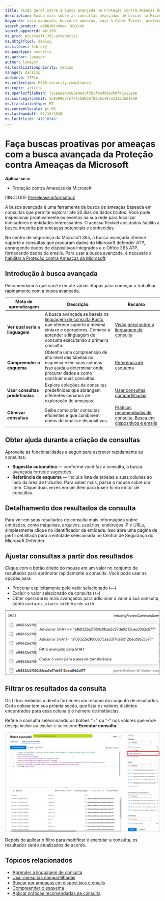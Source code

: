```yaml
---
title: Visão geral sobre a busca avançada na Proteção contra Ameaças da Microsoft
description: Saiba mais sobre as consultas avançadas de buscas no Microsoft 365 e sobre como usá-las para encontrar ameaças e deficiências na rede de forma proativa
keywords: caça avançada, busca de ameaças, caça à Cyber Threat, proteção contra ameaças da Microsoft, Microsoft 365, MTP, M365, pesquisa, consulta, telemetria, detecções personalizadas, esquema, Kusto, Microsoft 365, proteção contra ameaças da Microsoft
search.product: eADQiWindows 10XVcnh
search.appverid: met150
ms.prod: microsoft-365-enterprise
ms.mktglfcycl: deploy
ms.sitesec: library
ms.pagetype: security
ms.author: lomayor
author: lomayor
ms.localizationpriority: medium
manager: dansimp
audience: ITPro
ms.collection: M365-security-compliance
ms.topic: article
ms.openlocfilehash: 791eee143c80e00a3fdb1fa4dbde8bbf41612e9a
ms.sourcegitcommit: 5b8e9935fe7bfcb96b8f8356119ce23152bd16a9
ms.translationtype: MT
ms.contentlocale: pt-BR
ms.lasthandoff: 01/16/2020
ms.locfileid: "41210346"
---
```

# <a name="proactively-hunt-for-threats-with-advanced-hunting-in-microsoft-threat-protection"></a>Faça buscas proativas por ameaças com a busca avançada da Proteção contra Ameaças da Microsoft

**Aplica-se a:**
- Proteção contra Ameaças da Microsoft

[!INCLUDE [Prerelease information](../includes/prerelease.md)]

A busca avançada é uma ferramenta de busca de ameaças baseada em consultas que permite explorar até 30 dias de dados brutos. Você pode inspecionar proativamente os eventos na sua rede para localizar indicadores e entidades interessantes. O acesso flexível aos dados facilita a busca irrestrita por ameaças potenciais e conhecidas.

No centro de segurança do Microsoft 365, a busca avançada oferece suporte a consultas que procuram dados do Microsoft defender ATP, abrangendo dados de dispositivos integrados e o Office 365 ATP, fornecendo dados de emails. Para usar a busca avançada, é necessário [habilitar a Proteção contra Ameaças da Microsoft](mtp-enable.md).

## <a name="get-started-with-advanced-hunting"></a>Introdução à busca avançada

Recomendamos que você execute várias etapas para começar a trabalhar rapidamente com a busca avançada.

| Meta de aprendizagem | Descrição | Recurso |
|--|--|--|
| **Ver qual seria a linguagem** | A busca avançada se baseia na [linguagem de consulta Kusto](https://docs.microsoft.com/azure/kusto/query/), que oferece suporte à mesma sintaxe e operadores. Comece a aprender a linguagem de consulta executando a primeira consulta. | [Visão geral sobre a linguagem de consulta](advanced-hunting-query-language.md) |
| **Compreender o esquema** | Obtenha uma compreensão de alto nível das tabelas no esquema e em suas colunas. Isso ajuda a determinar onde procurar dados e como construir suas consultas. | [Referência de esquema](advanced-hunting-schema-tables.md) |
| **Usar consultas predefinidas** | Explore coleções de consultas predefinidas que abrangem diferentes cenários de exploração de ameaças. | [Usar consultas compartilhadas](advanced-hunting-shared-queries.md)
| **Otimizar consultas** | Saiba como criar consultas eficientes e que combinem dados de emails e dispositivos. | [Práticas recomendadas de consulta](advanced-hunting-shared-queries.md), [Busca em dispositivos e emails](advanced-hunting-best-practices.md)

## <a name="get-help-as-you-write-queries"></a>Obter ajuda durante a criação de consultas
Aproveite as funcionalidades a seguir para escrever rapidamente as consultas:
- **Sugestão automática** — conforme você faz a consulta, a busca avançada fornece sugestões. 
- **Referência de esquema** — inclui a lista de tabelas e suas colunas ao lado da área de trabalho. Para saber mais, passe o mouse sobre um item. Clique duas vezes em um item para inseri-lo no editor de consultas.

## <a name="drilldown-from-query-results"></a>Detalhamento dos resultados da consulta
Para ver em seus resultados de consulta mais informações sobre entidades, como máquinas, arquivos, usuários, endereços IP e URLs, simplesmente clique no identificador de entidade. Isso abre uma página de perfil detalhada para a entidade selecionada no Central de Segurança do Microsoft Defender.

## <a name="tweak-your-queries-from-the-results"></a>Ajustar consultas a partir dos resultados
Clique com o botão direito do mouse em um valor no conjunto de resultados para aprimorar rapidamente a consulta. Você pode usar as opções para:

- Procurar explicitamente pelo valor selecionado (`==`)
- Excluir o valor selecionado da consulta (`!=`)
- Obter operadores mais avançados para adicionar o valor à sua consulta, como `contains`, `starts with` e `ends with` 

![Imagem do conjunto de resultados da busca avançada do Microsoft Defender ATP](../images/advanced-hunting-results-filter.png)

## <a name="filter-the-query-results"></a>Filtrar os resultados da consulta
Os filtros exibidos à direita fornecem um resumo do conjunto de resultados. Cada coluna tem sua própria seção, que lista os valores distintos encontrados para essa coluna e o número de instâncias.

Refine a consulta selecionando os botões "+" ou "-" nos valores que você deseja incluir ou excluir e selecione **Executar consulta**.

![Imagem do filtro de busca avançada](../images/advanced-hunting-filter.png)

Depois de aplicar o filtro para modificar e executar a consulta, os resultados serão atualizados de acordo.

## <a name="related-topics"></a>Tópicos relacionados
- [Aprender a linguagem de consulta](advanced-hunting-query-language.md)
- [Usar consultas compartilhadas](advanced-hunting-shared-queries.md)
- [Buscar por ameaças em dispositivos e emails](advanced-hunting-query-emails-devices.md)
- [Compreender o esquema](advanced-hunting-schema-tables.md)
- [Aplicar práticas recomendadas de consulta](advanced-hunting-best-practices.md)